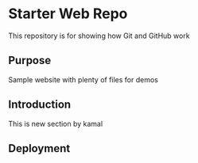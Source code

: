 # Starter Web Repo

This repository is for showing how Git and GitHub work

## Purpose

Sample website with plenty of files for demos

## Introduction
  This is new section by kamal
  
## Deployment
